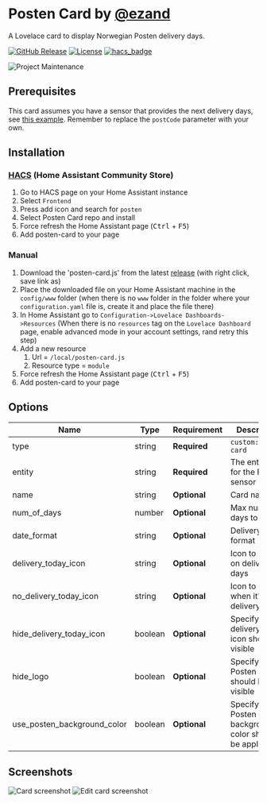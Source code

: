 # Posten Card by [@ezand](https://www.github.com/ezand)

A Lovelace card to display Norwegian Posten delivery days.

[![GitHub Release][releases-shield]][releases]
[![License][license-shield]](LICENSE.md)
[![hacs_badge](https://img.shields.io/badge/HACS-Default-orange.svg?style=for-the-badge)](https://github.com/hacs/integration)

![Project Maintenance][maintenance-shield]

## Prerequisites

This card assumes you have a sensor that provides the next delivery days,
see [this example](https://github.com/ezand/home-assistant-config/blob/master/sensors/posten-delivery-days.yaml).
Remember to replace the `postCode` parameter with your own.

## Installation

### [HACS](https://hacs.xyz/) (Home Assistant Community Store)

1. Go to HACS page on your Home Assistant instance
1. Select `Frontend`
1. Press add icon and search for `posten`
1. Select Posten Card repo and install
1. Force refresh the Home Assistant page (<kbd>Ctrl</kbd> + <kbd>F5</kbd>)
1. Add posten-card to your page

### Manual

1. Download the 'posten-card.js' from the latest [release](https://github.com/ezand/lovelace-posten-card/releases) (with right click, save link as)
1. Place the downloaded file on your Home Assistant machine in the `config/www` folder (when there is no `www` folder in the folder where your `configuration.yaml` file is, create it and place the file there)
1. In Home Assistant go to `Configuration->Lovelace Dashboards->Resources` (When there is no `resources` tag on the `Lovelace Dashboard` page, enable advanced mode in your account settings, rand retry this step)
1. Add a new resource
   1. Url = `/local/posten-card.js`
   1. Resource type = `module`
1. Force refresh the Home Assistant page (<kbd>Ctrl</kbd> + <kbd>F5</kbd>)
1. Add posten-card to your page

## Options

| Name                        | Type    | Requirement  | Description                                              | Default            |
| --------------------------- | ------- | ------------ | -------------------------------------------------------- | ------------------ |
| type                        | string  | **Required** | `custom:posten-card`                                     |                    |
| entity                      | string  | **Required** | The entity id for the Posten sensor                      |                    |
| name                        | string  | **Optional** | Card name                                                | `Leveringsdager`   |
| num_of_days                 | number  | **Optional** | Max number of days to display                            | `6`                |
| date_format                 | string  | **Optional** | Delivery date format                                     | `dddd D. MMMM`     |
| delivery_today_icon         | string  | **Optional** | Icon to display on delivery days                         | `mdi:mailbox-open` |
| no_delivery_today_icon      | string  | **Optional** | Icon to display when it's not a delivery day             | `mdi:mailbox`      |
| hide_delivery_today_icon    | boolean | **Optional** | Specify if the delivery today icon should be visible     | `true`             |
| hide_logo                   | boolean | **Optional** | Specify if the Posten logo should be visible             | `true`             |
| use_posten_background_color | boolean | **Optional** | Specify if the Posten background color should be applied | `true`             |

## Screenshots

![Card screenshot][screenshot-card]
![Edit card screenshot][screenshot-card-edit]

[commits]: https://github.com/torarnehelgesen/lovelace-posten-card/commits/master
[devcontainer]: https://code.visualstudio.com/docs/remote/containers
[license-shield]: https://img.shields.io/github/license/ezand/lovelace-posten-card.svg?style=for-the-badge
[maintenance-shield]: https://img.shields.io/maintenance/yes/2023.svg?style=for-the-badge
[releases-shield]: https://img.shields.io/github/v/release/ezand/lovelace-posten-card.svg?style=for-the-badge
[releases]: https://github.com/torarnehelgesen/lovelace-posten-card/releases
[screenshot-card]: ./docs/screenshot_card.png
[screenshot-card-edit]: ./docs/screenshot_card_edit.png
